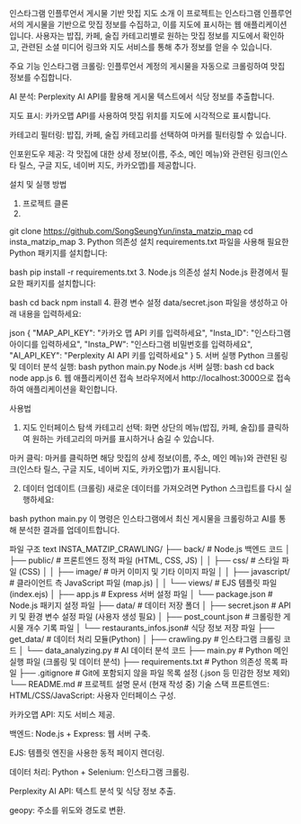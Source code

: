 인스타그램 인플루언서 게시물 기반 맛집 지도
소개
이 프로젝트는 인스타그램 인플루언서의 게시물을 기반으로 맛집 정보를 수집하고, 이를 지도에 표시하는 웹 애플리케이션입니다. 사용자는 밥집, 카페, 술집 카테고리별로 원하는 맛집 정보를 지도에서 확인하고, 관련된 소셜 미디어 링크와 지도 서비스를 통해 추가 정보를 얻을 수 있습니다.

주요 기능
인스타그램 크롤링: 인플루언서 계정의 게시물을 자동으로 크롤링하여 맛집 정보를 수집합니다.

AI 분석: Perplexity AI API를 활용해 게시물 텍스트에서 식당 정보를 추출합니다.

지도 표시: 카카오맵 API를 사용하여 맛집 위치를 지도에 시각적으로 표시합니다.

카테고리 필터링: 밥집, 카페, 술집 카테고리를 선택하여 마커를 필터링할 수 있습니다.

인포윈도우 제공: 각 맛집에 대한 상세 정보(이름, 주소, 메인 메뉴)와 관련된 링크(인스타 릴스, 구글 지도, 네이버 지도, 카카오맵)를 제공합니다.

설치 및 실행 방법
1. 프로젝트 클론
2. 
git clone https://github.com/SongSeungYun/insta_matzip_map
cd insta_matzip_map
3. Python 의존성 설치
requirements.txt 파일을 사용해 필요한 Python 패키지를 설치합니다:

bash
pip install -r requirements.txt
3. Node.js 의존성 설치
Node.js 환경에서 필요한 패키지를 설치합니다:

bash
cd back
npm install
4. 환경 변수 설정
data/secret.json 파일을 생성하고 아래 내용을 입력하세요:

json
{
    "MAP_API_KEY": "카카오 맵 API 키를 입력하세요",
    "Insta_ID": "인스타그램 아이디를 입력하세요",
    "Insta_PW": "인스타그램 비밀번호를 입력하세요",
    "AI_API_KEY": "Perplexity AI API 키를 입력하세요"
}
5. 서버 실행
Python 크롤링 및 데이터 분석 실행:
bash
python main.py
Node.js 서버 실행:
bash
cd back
node app.js
6. 웹 애플리케이션 접속
브라우저에서 http://localhost:3000으로 접속하여 애플리케이션을 확인합니다.

사용법
1. 지도 인터페이스 탐색
카테고리 선택: 화면 상단의 메뉴(밥집, 카페, 술집)를 클릭하여 원하는 카테고리의 마커를 표시하거나 숨길 수 있습니다.

마커 클릭: 마커를 클릭하면 해당 맛집의 상세 정보(이름, 주소, 메인 메뉴)와 관련된 링크(인스타 릴스, 구글 지도, 네이버 지도, 카카오맵)가 표시됩니다.

2. 데이터 업데이트 (크롤링)
새로운 데이터를 가져오려면 Python 스크립트를 다시 실행하세요:

bash
python main.py
이 명령은 인스타그램에서 최신 게시물을 크롤링하고 AI를 통해 분석한 결과를 업데이트합니다.

파일 구조
text
INSTA_MATZIP_CRAWLING/
├── back/                     # Node.js 백엔드 코드
│   ├── public/               # 프론트엔드 정적 파일 (HTML, CSS, JS)
│   │   ├── css/              # 스타일 파일 (CSS)
│   │   ├── image/            # 마커 이미지 및 기타 이미지 파일
│   │   ├── javascript/       # 클라이언트 측 JavaScript 파일 (map.js)
│   │   └── views/            # EJS 템플릿 파일 (index.ejs)
│   ├── app.js                # Express 서버 설정 파일
│   └── package.json          # Node.js 패키지 설정 파일
├── data/                     # 데이터 저장 폴더
│   ├── secret.json           # API 키 및 환경 변수 설정 파일 (사용자 생성 필요)
│   ├── post_count.json       # 크롤링한 게시물 개수 기록 파일
│   └── restaurants_infos.json# 식당 정보 저장 파일
├── get_data/                 # 데이터 처리 모듈(Python)
│   ├── crawling.py           # 인스타그램 크롤링 코드
│   └── data_analyzing.py     # AI 데이터 분석 코드
├── main.py                   # Python 메인 실행 파일 (크롤링 및 데이터 분석)
├── requirements.txt          # Python 의존성 목록 파일
├── .gitignore                # Git에 포함되지 않을 파일 목록 설정 (.json 등 민감한 정보 제외)
└── README.md                 # 프로젝트 설명 문서 (현재 작성 중)
기술 스택
프론트엔드:
HTML/CSS/JavaScript: 사용자 인터페이스 구성.

카카오맵 API: 지도 서비스 제공.

백엔드:
Node.js + Express: 웹 서버 구축.

EJS: 템플릿 엔진을 사용한 동적 페이지 렌더링.

데이터 처리:
Python + Selenium: 인스타그램 크롤링.

Perplexity AI API: 텍스트 분석 및 식당 정보 추출.

geopy: 주소를 위도와 경도로 변환.
